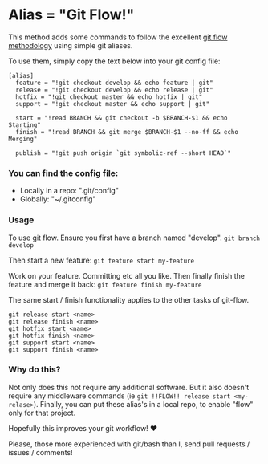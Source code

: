 # Alias = "Git Flow!"

This method adds some commands to follow the excellent [git flow methodology](http://nvie.com/posts/a-successful-git-branching-model/) using simple git aliases.

To use them, simply copy the text below into your git config file:

```
[alias]
  feature = "!git checkout develop && echo feature | git"
  release = "!git checkout develop && echo release | git"
  hotfix = "!git checkout master && echo hotfix | git"
  support = "!git checkout master && echo support | git"

  start = "!read BRANCH && git checkout -b $BRANCH-$1 && echo Starting"
  finish = "!read BRANCH && git merge $BRANCH-$1 --no-ff && echo Merging"

  publish = "!git push origin `git symbolic-ref --short HEAD`"
```

### You can find the config file:

* Locally in a repo: ".git/config"
* Globally: "~/.gitconfig"

### Usage

To use git flow. Ensure you first have a branch named "develop". `git branch develop`

Then start a new feature: `git feature start my-feature`

Work on your feature. Committing etc all you like. Then finally finish the feature and merge it back: `git feature finish my-feature`

The same start / finish functionality applies to the other tasks of git-flow.

```
git release start <name>
git release finish <name>
git hotfix start <name>
git hotfix finish <name>
git support start <name>
git support finish <name>
```

### Why do this?

Not only does this not require any additional software. But it also doesn't require any middleware commands (ie `git !!FLOW!! release start <my-relase>`). Finally, you can put these alias's in a local repo, to enable "flow" only for that project.

Hopefully this improves your git workflow! :heart:

Please, those more experienced with git/bash than I, send pull requests / issues / comments!
